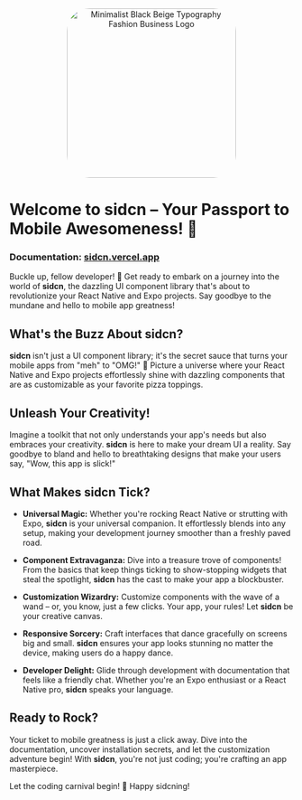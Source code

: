 <div align="center">
  <img src="https://github.com/sidghimire/sidcn/assets/25863990/c1de4916-d4dd-460e-826b-01ea49db4209](https://github.com/sidghimire/sidcn/assets/25863990/f60676cc-36db-45e4-b4fe-843bfa48406c)" alt="Minimalist Black Beige Typography Fashion Business Logo" style="width: 300px; border-radius: 40px;">
</div>


# Welcome to sidcn – Your Passport to Mobile Awesomeness! 🚀

### Documentation: [sidcn.vercel.app](https://sidcn.vercel.app)

Buckle up, fellow developer! 🤠 Get ready to embark on a journey into the world of **sidcn**, the dazzling UI component library that's about to revolutionize your React Native and Expo projects. Say goodbye to the mundane and hello to mobile app greatness!

## What's the Buzz About sidcn?

**sidcn** isn't just a UI component library; it's the secret sauce that turns your mobile apps from "meh" to "OMG!" 🌟 Picture a universe where your React Native and Expo projects effortlessly shine with dazzling components that are as customizable as your favorite pizza toppings.

## Unleash Your Creativity!

Imagine a toolkit that not only understands your app's needs but also embraces your creativity. **sidcn** is here to make your dream UI a reality. Say goodbye to bland and hello to breathtaking designs that make your users say, "Wow, this app is slick!"

## What Makes sidcn Tick?

- **Universal Magic:** Whether you're rocking React Native or strutting with Expo, **sidcn** is your universal companion. It effortlessly blends into any setup, making your development journey smoother than a freshly paved road.

- **Component Extravaganza:** Dive into a treasure trove of components! From the basics that keep things ticking to show-stopping widgets that steal the spotlight, **sidcn** has the cast to make your app a blockbuster.

- **Customization Wizardry:** Customize components with the wave of a wand – or, you know, just a few clicks. Your app, your rules! Let **sidcn** be your creative canvas.

- **Responsive Sorcery:** Craft interfaces that dance gracefully on screens big and small. **sidcn** ensures your app looks stunning no matter the device, making users do a happy dance.

- **Developer Delight:** Glide through development with documentation that feels like a friendly chat. Whether you're an Expo enthusiast or a React Native pro, **sidcn** speaks your language.

## Ready to Rock?

Your ticket to mobile greatness is just a click away. Dive into the documentation, uncover installation secrets, and let the customization adventure begin! With **sidcn**, you're not just coding; you're crafting an app masterpiece.

Let the coding carnival begin! 🎉 Happy sidcning!
